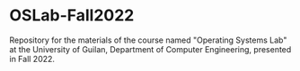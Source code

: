# OSLab-Fall2022
Repository for the materials of the course named "Operating Systems Lab" at the University of Guilan, Department of Computer Engineering, presented in Fall 2022.
